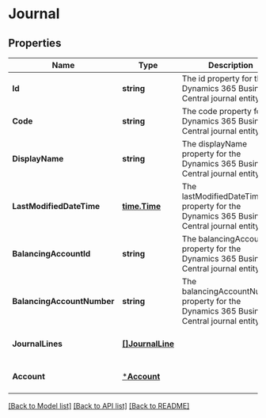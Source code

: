 # Journal

## Properties
Name | Type | Description | Notes
------------ | ------------- | ------------- | -------------
**Id** | **string** | The id property for the Dynamics 365 Business Central journal entity | [optional] [default to null]
**Code** | **string** | The code property for the Dynamics 365 Business Central journal entity | [optional] [default to null]
**DisplayName** | **string** | The displayName property for the Dynamics 365 Business Central journal entity | [optional] [default to null]
**LastModifiedDateTime** | [**time.Time**](time.Time.md) | The lastModifiedDateTime property for the Dynamics 365 Business Central journal entity | [optional] [default to null]
**BalancingAccountId** | **string** | The balancingAccountId property for the Dynamics 365 Business Central journal entity | [optional] [default to null]
**BalancingAccountNumber** | **string** | The balancingAccountNumber property for the Dynamics 365 Business Central journal entity | [optional] [default to null]
**JournalLines** | [**[]JournalLine**](journalLine.md) |  | [optional] [default to null]
**Account** | [***Account**](account.md) |  | [optional] [default to null]

[[Back to Model list]](../README.md#documentation-for-models) [[Back to API list]](../README.md#documentation-for-api-endpoints) [[Back to README]](../README.md)


